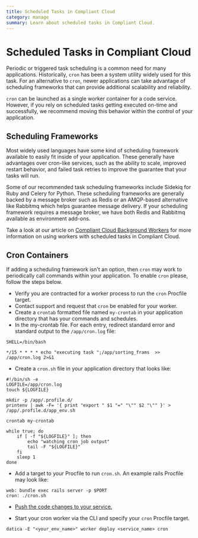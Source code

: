 ```yaml
---
title: Scheduled Tasks in Compliant Cloud
category: manage
summary: Learn about scheduled tasks in Compliant Cloud.
---
```


# Scheduled Tasks in Compliant Cloud

Periodic or triggered task scheduling is a common need for many applications. Historically, `cron` has been a system utility widely used for this task.  For an alternative to `cron`, newer applications can take advantage of scheduling frameworks that can provide additional scalability and reliability.

`cron` can be launched as a single worker container for a code service. However, if you rely on scheduled tasks getting executed on-time and successfully, we recommend moving this behavior within the control of your application.

## Scheduling Frameworks

Most widely used languages have some kind of scheduling framework available to easily fit inside of your application. These generally have advantages over cron-like services, such as the ability to scale, improved restart behavior, and failed task retries to improve the guarantee that your tasks will run.

Some of our recommended task scheduling frameworks include Sidekiq for Ruby and Celery for Python. These scheduling frameworks are generally backed by a message broker such as Redis or an AMQP-based alternative like Rabbitmq which helps guarantee message delivery. If your scheduling framework requires a message broker, we have both Redis and Rabbitmq available as environment add-ons.

Take a look at our article on [Compliant Cloud Background Workers](/compliant-cloud/articles/worker-general/) for more information on using workers with scheduled tasks in Compliant Cloud.


## Cron Containers

If adding a scheduling framework isn't an option, then `cron` may work to periodically call commands within your application. To enable `cron` please, follow the steps below.

- Verify you are contracted for a worker process to run the `cron` Procfile target.
- Contact support and request that `cron` be enabled for your worker.
- Create a `crontab` formatted file named `my-crontab` in your application directory that has your commands and schedules.
- In the my-crontab file.  For each entry, redirect standard error and standard output to the `/app/cron.log` file:
```
SHELL=/bin/bash

*/15 * * * * echo "executing task ";/app/sorting_frams  >> /app/cron.log 2>&1 
```
- Create a `cron.sh` file in your application directory that looks like:

```
#!/bin/sh -e
LOGFILE=/app/cron.log
touch ${LOGFILE}

mkdir -p /app/.profile.d/
printenv | awk -F= '{ print "export " $1 "=" "\"" $2 "\"" }' > /app/.profile.d/app_env.sh

crontab my-crontab

while true; do
    if [ -f "${LOGFILE}" ]; then
        echo "watching cron job output"
        tail -F "${LOGFILE}"
    fi
    sleep 1
done
```

- Add a target to your Procfile to run `cron.sh`.  An example rails Procfile may look like:

```
web: bundle exec rails server -p $PORT
cron: ./cron.sh
```

- [Push the code changes to your service.](https://resources.datica.com/compliant-cloud/articles/code-deployment/)

- Start your cron worker via the CLI and specify your `cron` Procfile target.

```
datica -E "<your_env_name>" worker deploy <service_name> cron
```
